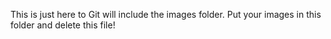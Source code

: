 This is just here to Git will include the images folder. Put your images in this folder and delete this file!
